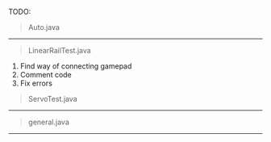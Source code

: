 TODO:

> Auto.java 
----

> LinearRailTest.java
1. Find way of connecting gamepad
2. Comment code
3. Fix errors

> ServoTest.java
----

> general.java
----
